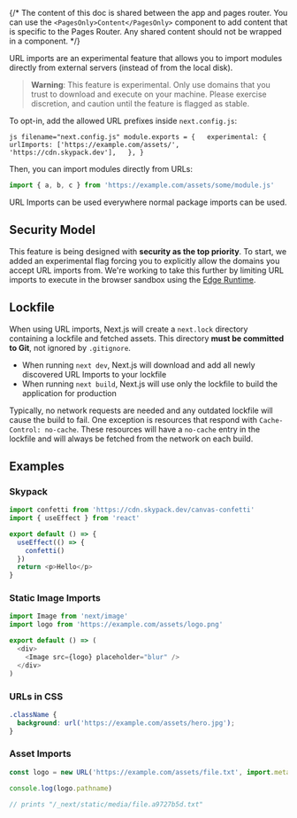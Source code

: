 {/\* The content of this doc is shared between the app and pages router.
You can use the `<PagesOnly>Content</PagesOnly>` component to add
content that is specific to the Pages Router. Any shared content should
not be wrapped in a component. \*/}

URL imports are an experimental feature that allows you to import
modules directly from external servers (instead of from the local disk).

> **Warning**: This feature is experimental. Only use domains that you
> trust to download and execute on your machine. Please exercise
> discretion, and caution until the feature is flagged as stable.

To opt-in, add the allowed URL prefixes inside `next.config.js`:

`js filename="next.config.js" module.exports = {   experimental: {     urlImports: ['https://example.com/assets/', 'https://cdn.skypack.dev'],   }, }`

Then, you can import modules directly from URLs:

``` js
import { a, b, c } from 'https://example.com/assets/some/module.js'
```

URL Imports can be used everywhere normal package imports can be used.

## Security Model

This feature is being designed with **security as the top priority**. To
start, we added an experimental flag forcing you to explicitly allow the
domains you accept URL imports from. We're working to take this further
by limiting URL imports to execute in the browser sandbox using the
[Edge Runtime](/docs/app/api-reference/edge).

## Lockfile

When using URL imports, Next.js will create a `next.lock` directory
containing a lockfile and fetched assets. This directory **must be
committed to Git**, not ignored by `.gitignore`.

-   When running `next dev`, Next.js will download and add all newly
    discovered URL Imports to your lockfile
-   When running `next build`, Next.js will use only the lockfile to
    build the application for production

Typically, no network requests are needed and any outdated lockfile will
cause the build to fail. One exception is resources that respond with
`Cache-Control: no-cache`. These resources will have a `no-cache` entry
in the lockfile and will always be fetched from the network on each
build.

## Examples

### Skypack

``` js
import confetti from 'https://cdn.skypack.dev/canvas-confetti'
import { useEffect } from 'react'

export default () => {
  useEffect(() => {
    confetti()
  })
  return <p>Hello</p>
}
```

### Static Image Imports

``` js
import Image from 'next/image'
import logo from 'https://example.com/assets/logo.png'

export default () => (
  <div>
    <Image src={logo} placeholder="blur" />
  </div>
)
```

### URLs in CSS

``` css
.className {
  background: url('https://example.com/assets/hero.jpg');
}
```

### Asset Imports

``` js
const logo = new URL('https://example.com/assets/file.txt', import.meta.url)

console.log(logo.pathname)

// prints "/_next/static/media/file.a9727b5d.txt"
```

